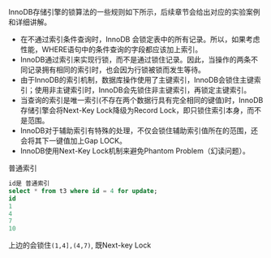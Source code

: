 InnoDB存储引擎的锁算法的一些规则如下所示，后续章节会给出对应的实验案例和详细讲解。

- 在不通过索引条件查询时，InnoDB 会锁定表中的所有记录。所以，如果考虑性能，WHERE语句中的条件查询的字段都应该加上索引。
- InnoDB通过索引来实现行锁，而不是通过锁住记录。因此，当操作的两条不同记录拥有相同的索引时，也会因为行锁被锁而发生等待。
- 由于InnoDB的索引机制，数据库操作使用了主键索引，InnoDB会锁住主键索引；使用非主键索引时，InnoDB会先锁住非主键索引，再锁定主键索引。
- 当查询的索引是唯一索引(不存在两个数据行具有完全相同的键值)时，InnoDB存储引擎会将Next-Key Lock降级为Record Lock，即只锁住索引本身，而不是范围。
- InnoDB对于辅助索引有特殊的处理，不仅会锁住辅助索引值所在的范围，还会将其下一键值加上Gap LOCK。
- InnoDB使用Next-Key Lock机制来避免Phantom Problem（幻读问题）。



普通索引

```sql
id是 普通索引
select * from t3 where id = 4 for update;
id
1
4
7
10
```

上边的会锁住`(1,4],(4,7)`, 既Next-key Lock

